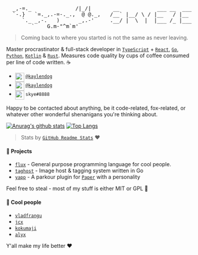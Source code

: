 <pre>
  _,-=._              /|_/|       __            ___ __  ___  __  
  `-.}   `=._,.-=-._.,  @ @._,   /__` |__/ \ / |__   / |__  |__) 
     `._ _,-.   )      _,.-'     .__/ |  \  |  |___ /_ |___ |  \ 
        `    G.m-"^m`m'        
</pre>

> Coming back to where you started is not the same as never leaving.

Master procrastinator & full-stack developer in [`TypeScript`](https://github.com/microsoft/TypeScript) + [`React`](https://github.com/facebook/react), [`Go`](https://github.com/golang/go/), [`Python`](https://github.com/python/cpython), [`Kotlin`](https://github.com/JetBrains/kotlin) & [`Rust`](https://github.com/rust-lang/rust). Measures code quality by cups of coffee consumed per line of code written. :coffee:

- <img src="https://raw.githubusercontent.com/kaylendog/kaylendog/master/logo-twitter.svg" width="24px" align="top"> [`@kaylendog`](https://twitter.com/kaylendog)
- <img src="https://raw.githubusercontent.com/kaylendog/kaylendog/master/logo-telegram.svg" width="24px" align="top"> [`@kaylendog`](https://t.me/kaylendog)
- <img src="https://raw.githubusercontent.com/kaylendog/kaylendog/master/logo-discord.svg" width="24px" align="top"> `skye#8888`

Happy to be contacted about anything, be it code-related, fox-related, or whatever other wonderful shenanigans you're thinking about.

[![Anurag's github stats](https://github-readme-stats.vercel.app/api?username=kaylendog)](https://github.com/anuraghazra/github-readme-stats) [![Top Langs](https://github-readme-stats.vercel.app/api/top-langs/?username=kaylendog&layout=compact)](https://github.com/anuraghazra/github-readme-stats)

> Stats by [`GitHub Readme Stats`](https://github.com/anuraghazra/github-readme-stats) :heart:

#### :telescope: Projects

- [`flux`](https://github.com/kaylendog/flux) - General purpose programming language for cool people.
- [`taghost`](https://github.com/kaylendog/taghost) - Image host & tagging system written in Go
- [`yapp`](https://github.com/DumbDogDiner/yapp) - A parkour plugin for [`Paper`](https://github.com/papermc/paper) with a personality

Feel free to steal - most of my stuff is either MIT or GPL :fox_face:

#### :couple: Cool people

- [`vladfrangu`](https://github.com/vladfrangu)
- [`jcx`](https://github.com/prouser123) 
- [`kokumaji`](https://github.com/kokumaji)
- [`alyx`](https://github.com/alyx)

Y'all make my life better :heart:
